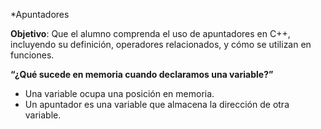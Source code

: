 *Apuntadores

**Objetivo**: Que el alumno comprenda el uso de apuntadores en C++, incluyendo su definición, operadores relacionados, y cómo se utilizan en funciones.

**“¿Qué sucede en memoria cuando declaramos una variable?”**

* Una variable ocupa una posición en memoria.
* Un apuntador es una variable que almacena la dirección de otra variable.

